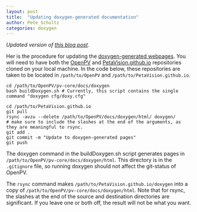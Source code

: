 ```yaml
---
layout: post
title:  "Updating doxygen-generated documentation"
author: Pete Schultz
categories: doxygen
---
```

_Updated version of [this blog post](http://petavision.github.io/doxygen/2015/08/19/running-doxygen.html)_.

Her is the procedure for updating the
[doxygen-generated webpages](http://petavision.github.io/doxygen/).  You will
need to have both the [OpenPV](https://github.com/OpenPV) and
[PetaVision.github.io](https://github.com/PetaVision.github.io) repositories
cloned on your local machine.  In the code below, these repositories are taken
to be located in `/path/to/OpenPV` and `/path/to/PetaVision.github.io`.

    cd /path/to/OpenPV/pv-core/docs/doxygen
    bash buildDoxygen.sh # Currently, this script contains the single command "doxygen cfg/doxy.cfg"
    
    cd /path/to/PetaVision.github.io
    git pull
    rsync -avzu --delete /path/to/OpenPV/docs/doxygen/html/ doxygen/
    # make sure to include the slashes at the end of the arguments, as they are meaningful to rsync.
    git add .
    git commit -m "Update to doxygen-generated pages"
    git push

The doxygen command in the buildDoxygen.sh script generates pages in
`/path/to/OpenPV/pv-core/docs/doxygen/html`.
This directory is in the `.gitignore` file, so running doxygen should not affect
the git-status of OpenPV.

The `rsync` command makes `/path/to/PetaVision.github.io/doxygen` into a copy of
`/path/to/OpenPV/pv-core/docs/doxygen/html`.  Note that for rsync, the slashes
at the end of the source and destination directories are significant.  If you leave
one or both off, the result will not be what you want.
